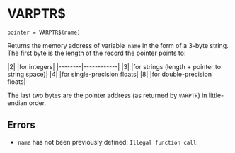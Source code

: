 # VARPTR$
`pointer = VARPTR$(name)`

Returns the memory address of variable` name` in the form of a 3-byte string. The first byte is the length of the record the pointer points to:

|2|      |for integers|
|--------|------------|
|3|      |for strings (length + pointer to string space)|
|4|      |for single-precision floats|
|8|      |for double-precision floats|

The last two bytes are the pointer address (as returned by `VARPTR`) in little-endian order.

## Errors
* `name` has not been previously defined: `Illegal function call`.
